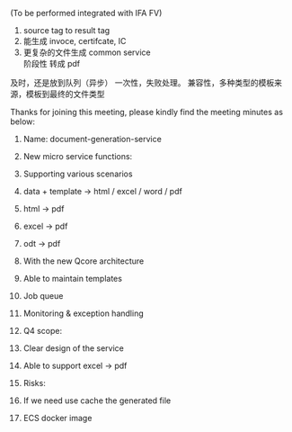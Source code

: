 (To be performed integrated with IFA FV)

1. source tag to result tag
2. 能生成 invoce, certifcate, IC
3. 更复杂的文件生成
common service  
阶段性 
转成 pdf


及时，还是放到队列（异步）
一次性，失败处理。
兼容性，多种类型的模板来源，模板到最终的文件类型



Thanks for joining this meeting, please kindly find the meeting minutes as below:

1.  Name: document-generation-service
2.  New micro service functions:

1.  Supporting various scenarios

1.  data + template -> html / excel / word / pdf
2.  html -> pdf
3.  excel -> pdf
4.  odt -> pdf

3.  With the new Qcore architecture
4.  Able to maintain templates
5.  Job queue
6.  Monitoring & exception handling

4.  Q4 scope:

1.  Clear design of the service
2.  Able to support excel -> pdf

6.  Risks:

1.  If we need use cache the generated file
2.  ECS docker image



